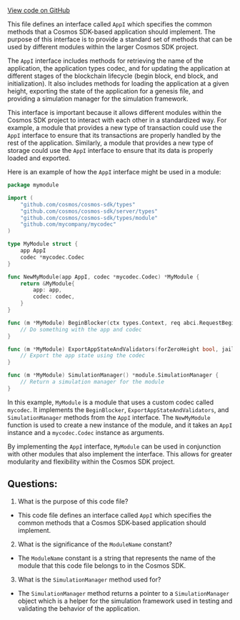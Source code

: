 [View code on GitHub](https://github.com/cosmos/cosmos-sdk.git/runtime/types.go)

This file defines an interface called `AppI` which specifies the common methods that a Cosmos SDK-based application should implement. The purpose of this interface is to provide a standard set of methods that can be used by different modules within the larger Cosmos SDK project. 

The `AppI` interface includes methods for retrieving the name of the application, the application types codec, and for updating the application at different stages of the blockchain lifecycle (begin block, end block, and initialization). It also includes methods for loading the application at a given height, exporting the state of the application for a genesis file, and providing a simulation manager for the simulation framework.

This interface is important because it allows different modules within the Cosmos SDK project to interact with each other in a standardized way. For example, a module that provides a new type of transaction could use the `AppI` interface to ensure that its transactions are properly handled by the rest of the application. Similarly, a module that provides a new type of storage could use the `AppI` interface to ensure that its data is properly loaded and exported.

Here is an example of how the `AppI` interface might be used in a module:

```go
package mymodule

import (
    "github.com/cosmos/cosmos-sdk/types"
    "github.com/cosmos/cosmos-sdk/server/types"
    "github.com/cosmos/cosmos-sdk/types/module"
    "github.com/mycompany/mycodec"
)

type MyModule struct {
    app AppI
    codec *mycodec.Codec
}

func NewMyModule(app AppI, codec *mycodec.Codec) *MyModule {
    return &MyModule{
        app: app,
        codec: codec,
    }
}

func (m *MyModule) BeginBlocker(ctx types.Context, req abci.RequestBeginBlock) (abci.ResponseBeginBlock, error) {
    // Do something with the app and codec
}

func (m *MyModule) ExportAppStateAndValidators(forZeroHeight bool, jailAllowedAddrs, modulesToExport []string) (types.ExportedApp, error) {
    // Export the app state using the codec
}

func (m *MyModule) SimulationManager() *module.SimulationManager {
    // Return a simulation manager for the module
}
```

In this example, `MyModule` is a module that uses a custom codec called `mycodec`. It implements the `BeginBlocker`, `ExportAppStateAndValidators`, and `SimulationManager` methods from the `AppI` interface. The `NewMyModule` function is used to create a new instance of the module, and it takes an `AppI` instance and a `mycodec.Codec` instance as arguments. 

By implementing the `AppI` interface, `MyModule` can be used in conjunction with other modules that also implement the interface. This allows for greater modularity and flexibility within the Cosmos SDK project.
## Questions: 
 1. What is the purpose of this code file?
- This code file defines an interface called `AppI` which specifies the common methods that a Cosmos SDK-based application should implement.

2. What is the significance of the `ModuleName` constant?
- The `ModuleName` constant is a string that represents the name of the module that this code file belongs to in the Cosmos SDK.

3. What is the `SimulationManager` method used for?
- The `SimulationManager` method returns a pointer to a `SimulationManager` object which is a helper for the simulation framework used in testing and validating the behavior of the application.